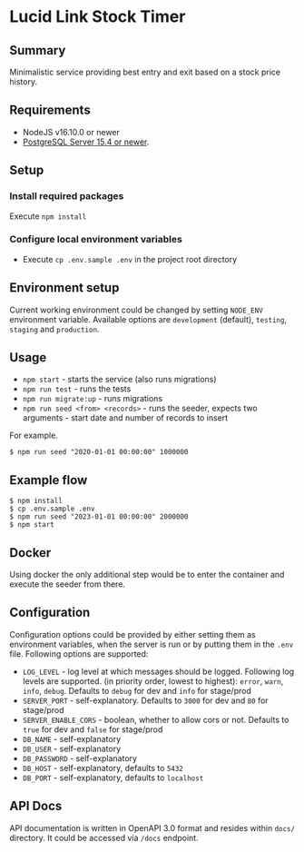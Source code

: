 # Lucid Link Stock Timer

## Summary

Minimalistic service providing best entry and exit based on a stock price history.

## Requirements

* NodeJS v16.10.0 or newer
* [PostgreSQL Server 15.4 or newer](https://www.postgresql.org/docs/current/tutorial-install.html).

## Setup

### Install required packages

Execute `npm install`

### Configure local environment variables

- Execute `cp .env.sample .env` in the project root directory

## Environment setup

Current working environment could be changed by setting `NODE_ENV` environment variable. Available options are `development` (default), `testing`, `staging` and `production`.

## Usage

* `npm start` - starts the service (also runs migrations)
* `npm run test` - runs the tests
* `npm run migrate:up` - runs migrations
* `npm run seed <from> <records>` - runs the seeder, expects two arguments - start date and number of records to insert

For example.
```
$ npm run seed "2020-01-01 00:00:00" 1000000
```

## Example flow
```
$ npm install
$ cp .env.sample .env
$ npm run seed "2023-01-01 00:00:00" 2000000
$ npm start
```

## Docker

Using docker the only additional step would be to enter the container and execute the seeder from there.

## Configuration

Configuration options could be provided by either setting them as environment variables, when the server is run or by putting
them in the `.env` file. Following options are supported:

* `LOG_LEVEL` - log level at which messages should be logged. Following log levels are supported.
  (in priority order, lowest to highest): `error`, `warn`, `info`, `debug`. Defaults to `debug` for dev and `info` for stage/prod
* `SERVER_PORT` - self-explanatory. Defaults to `3000` for dev and `80` for stage/prod
* `SERVER_ENABLE_CORS` - boolean, whether to allow cors or not. Defaults to `true` for dev and `false` for stage/prod
* `DB_NAME` - self-explanatory
* `DB_USER` - self-explanatory
* `DB_PASSWORD` - self-explanatory
* `DB_HOST` - self-explanatory, defaults to `5432`
* `DB_PORT` - self-explanatory, defaults to `localhost`

## API Docs

API documentation is written in OpenAPI 3.0 format and resides within `docs/` directory. It could be accessed via `/docs` endpoint.
